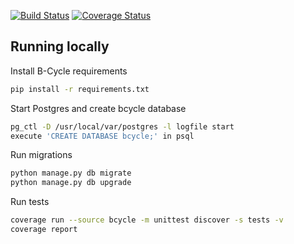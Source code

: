 [![Build Status](https://travis-ci.org/kylewalters18/bcycle_api.svg?branch=master)](https://travis-ci.org/kylewalters18/bcycle_api)
[![Coverage Status](https://coveralls.io/repos/github/kylewalters18/bcycle_api/badge.svg?branch=master)](https://coveralls.io/github/kylewalters18/bcycle_api?branch=master)

## Running locally

Install B-Cycle requirements
```bash
pip install -r requirements.txt
```

Start Postgres and create bcycle database
```bash
pg_ctl -D /usr/local/var/postgres -l logfile start
execute 'CREATE DATABASE bcycle;' in psql
```

Run migrations
```bash
python manage.py db migrate
python manage.py db upgrade
```

Run tests
```bash
coverage run --source bcycle -m unittest discover -s tests -v
coverage report
```

